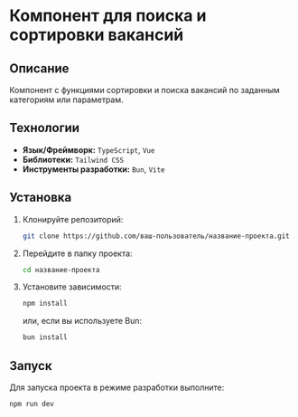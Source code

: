 # Компонент для поиска и сортировки вакансий

## Описание
Компонент с функциями сортировки и поиска ваканcий по заданным категориям или параметрам.

## Технологии
- **Язык/Фреймворк:** `TypeScript`, `Vue`
- **Библиотеки:** `Tailwind CSS`
- **Инструменты разработки:** `Bun`, `Vite`

## Установка
1. Клонируйте репозиторий:
    ```bash
    git clone https://github.com/ваш-пользователь/название-проекта.git
    ```
2. Перейдите в папку проекта:
    ```bash
    cd название-проекта
    ```
3. Установите зависимости:
    ```bash
    npm install
    ```
    или, если вы используете Bun:
    ```bash
    bun install
    ```

## Запуск
Для запуска проекта в режиме разработки выполните:
```bash
npm run dev
